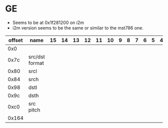 # GE

- Seems to be at 0x1f281200 on i2m
- i2m version seems to be the same or similar to the mst786 one.


| offset | name           | 15 | 14 | 13 | 12 | 11 | 10 | 9 | 8 | 7 | 6 | 5 | 4 | 3 | 2 | 1   | 0      | notes        |
|--------|----------------|----|----|----|----|----|----|---|---|---|---|---|---|---|---|-----|--------|--------------|
| 0x0    |                |    |    |    |    |    |    |   |   |   |   |   |   |   |   |     | enable |              |
| 0x7c   | src/dst format |    |    |    |    |    |    |   |   |   |   |   |   |   |   |     |        |              |
| 0x80   | srcl           |    |    |    |    |    |    |   |   |   |   |   |   |   |   |     |        |              |
| 0x84   | srch           |    |    |    |    |    |    |   |   |   |   |   |   |   |   |     |        |              |
| 0x98   | dstl           |    |    |    |    |    |    |   |   |   |   |   |   |   |   |     |        |              |
| 0x9c   | dsth           |    |    |    |    |    |    |   |   |   |   |   |   |   |   |     |        |              |
| 0xc0   | src pitch      |    |    |    |    |    |    |   |   |   |   |   |   |   |   |     |        |              |
| 0x164  |                |    |    |    |    |    |    |   |   |   |   |   |   |   |   | rot | rot    |              |
